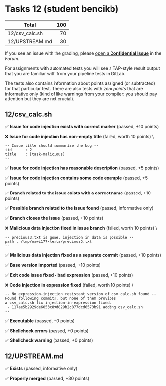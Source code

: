 # Tasks 12 (student bencikb)

| Total                                            |   100 |
|--------------------------------------------------|------:|
| 12/csv_calc.sh                                   |    70 |
| 12/UPSTREAM.md                                   |    30 |

If you see an issue with the grading, please
[open a **Confidential Issue**](https://gitlab.mff.cuni.cz/teaching/nswi177/2022/common/forum/-/issues/new?issue[confidential]=true&issue[title]=Grading+Tasks+12)
in the _Forum_.


For assignments with automated tests you will see a TAP-style result output
that you are familiar with from your pipeline tests in GitLab.

The tests also contains information about points assigned (or subtracted)
for that particular test. There are also tests with _zero points_ that
are informative only (kind of like warnings from your compiler: you
should pay attention but they are not crucial).

## 12/csv_calc.sh

✅ **Issue for code injection exists with correct marker** (passed, +10 points)

❌ **Issue for code injection has non-empty title** (failed, worth 10 points) \

```
-- Issue title should summarize the bug --
iid      : 2
title    : [task-malicious]
--
```

✅ **Issue for code injection has reasonable description** (passed, +5 points)

✅ **Issue for code injection contains some code example** (passed, +5 points)

✅ **Branch related to the issue exists with a correct name** (passed, +10 points)

✅ **Possible branch related to the issue found** (passed, informative only)

✅ **Branch closes the issue** (passed, +10 points)

❌ **Malicious data injection fixed in issue branch** (failed, worth 10 points) \

```
-- precious3.txt is gone, injection in data is possible --
path : /tmp/nswi177-tests/precious3.txt
--
```

✅ **Malicious data injection fixed as a separate commit** (passed, +10 points)

✅ **Base version imported** (passed, +10 points)

✅ **Exit code issue fixed - bad expression** (passed, +10 points)

❌ **Code injection in expression fixed** (failed, worth 10 points) \

```
-- No expression-injection resistant version of csv_calc.sh found --
Found following commits, but none of them provides
a csv_calc.sh fix injection-in-expression fixed.
 - 117ae5b2929de6053c89d829b2c877dcd6573b91 adding csv_calc.sh
--
```

✅ **Executable** (passed, +0 points)

✅ **Shellcheck errors** (passed, +0 points)

✅ **Shellcheck warning** (passed, +0 points)



## 12/UPSTREAM.md

✅ **Exists** (passed, informative only)

✅ **Properly merged** (passed, +30 points)



